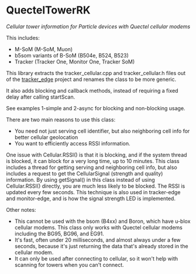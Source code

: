 # QuectelTowerRK

*Cellular tower information for Particle devices with Quectel cellular modems*

 This includes:
 - M-SoM (M-SoM, Muon)
 - b5som variants of B-SoM (B504e, B524, B523)
 - Tracker (Tracker One, Monitor One, Tracker SoM)

This library extracts the tracker_cellular.cpp and tracker_cellular.h files out of the [tracker_edge](https://github.com/particle-iot/tracker-edge) project and renames the class to be more generic.

It also adds blocking and callback methods, instead of requiring a fixed delay after calling startScan.

See examples 1-simple and 2-async for blocking and non-blocking usage.

There are two main reasons to use this class:

- You need not just serving cell identifier, but also neighboring cell info for better cellular geolocation
- You want to efficiently access RSSI information.

One issue with Cellular.RSSI() is that it is blocking, and if the system thread is blocked, it can block for a very long time, up to 10 minutes. This class includes a thread for getting serving and neighboring cell info, but also includes a request to get the CellularSignal (strength and quality) information. By using getSignal() in this class instead of using Cellular.RSSI() directly, you are much less likely to be blocked. The RSSI is updated every few seconds. This technique is also used in tracker-edge and monitor-edge, and is how the signal strength LED is implemented.

Other notes:

- This cannot be used with the bsom (B4xx) and Boron, which have u-blox cellular modems. This class only works with Quectel cellular modems including the BG95, BG96, and EG91.
- It's fast, often under 20 milliseconds, and almost always under a few seconds, because it's just returning the data that's already stored in the cellular modem.
- It can only be used after connecting to cellular, so it won't help with scanning for towers when you can't connect.


